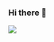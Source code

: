 ### Hi there 👋
<img src="https://img.shields.io/badge/JAVA-005666?style=flat-square&logo=JAVA&logoColor=white"/></a>
<!--
**jyj9704/jyj9704** is a ✨ _special_ ✨ repository because its `README.md` (this file) appears on your GitHub profile.

